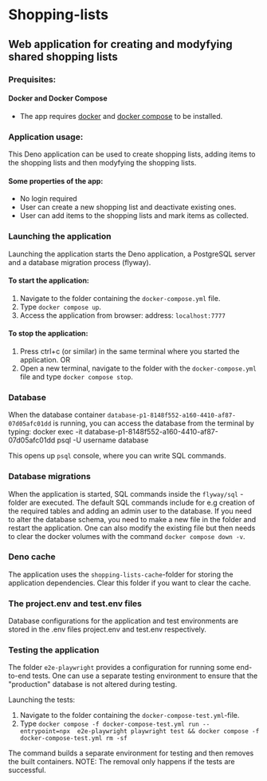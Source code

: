 # Shopping-lists

## Web application for creating and modyfying shared shopping lists

### Prequisites:

#### Docker and Docker Compose
* The app requires [docker](https://www.docker.com/get-started/)
 and [docker compose](https://docs.docker.com/compose/) 
to be installed.

### Application usage:
This Deno application can be used to create shopping lists, adding items to the shopping lists and then modyfying the shopping lists.

#### Some properties of the app:
* No login required
* User can create a new shopping list and deactivate existing ones.
* User can add items to the shopping lists and mark items as collected.

### Launching the application

Launching the application starts the Deno application, a PostgreSQL server and a database migration process (flyway).

#### To start the application:
1. Navigate to the folder containing the `docker-compose.yml` file.
2. Type `docker compose up`.
3. Access the application from browser: address: `localhost:7777`

#### To stop the application:
1. Press ctrl+c (or similar) in the same terminal where you started the application.
OR
2. Open a new terminal, navigate to the folder with the `docker-compose.yml` file 
and type `docker compose stop`.


### Database

When the database container `database-p1-8148f552-a160-4410-af87-07d05afc01dd` is running, you
can access the database from the terminal by typing:
docker exec -it database-p1-8148f552-a160-4410-af87-07d05afc01dd psql -U username database

This opens up `psql` console, where you can write SQL commands.

### Database migrations

When the application is started, SQL commands inside the `flyway/sql` -folder are executed.
The default SQL commands include for e.g creation of the required tables and adding an admin user to the database.
If you need to alter the database schema, you need to make a new file in the folder and restart the application.
One can also modify the existing file but then needs to clear the docker volumes with the command
`docker compose down -v`.

### Deno cache
The application uses the `shopping-lists-cache`-folder for storing the application dependencies.
Clear this folder if you want to clear the cache.

### The project.env and test.env files
Database configurations for the application and test environments are stored in the .env files project.env and test.env respectively.

### Testing the application
The folder `e2e-playwright` provides a configuration for running some end-to-end tests. One can use a separate testing environment
 to ensure that the "production" database is not altered during testing.

Launching the tests:
1. Navigate to the folder containing the `docker-compose-test.yml`-file.
2. Type `docker compose -f docker-compose-test.yml run --entrypoint=npx  e2e-playwright playwright test && docker compose -f docker-compose-test.yml rm -sf`

The command builds a separate environment for testing and then removes the built containers. NOTE:
The removal only happens if the tests are successful.
